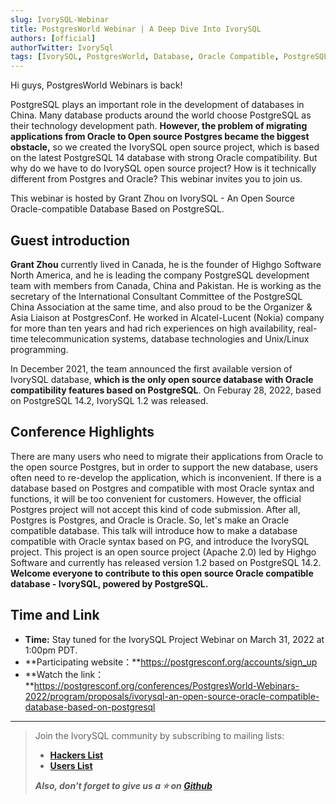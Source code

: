 ```yaml
---
slug: IvorySQL-Webinar
title: PostgresWorld Webinar | A Deep Dive Into IvorySQL
authors: [official]
authorTwitter: IvorySql
tags: [IvorySQL, PostgresWorld, Database, Oracle Compatible, PostgreSQL, Join Us]
---
```


Hi guys, PostgresWorld Webinars is back!

PostgreSQL plays an important role in the development of databases in China. Many database products around the world choose PostgreSQL as their technology development path. **However, the problem of migrating applications from Oracle to Open source Postgres became the biggest obstacle,** so we created the IvorySQL open source project, which is based on the latest PostgreSQL 14 database with strong Oracle compatibility.
But why do we have to do IvorySQL open source project? How is it technically different from Postgres and Oracle? This webinar invites you to join us.

This webinar is hosted by Grant Zhou on IvorySQL - An Open Source Oracle-compatible Database Based on PostgreSQL.

## Guest introduction

**Grant Zhou** currently lived in Canada, he is the founder of Highgo Software North America, and he is leading the company PostgreSQL development team with members from Canada, China and Pakistan. He is working as the secretary of the International Consultant Committee of the PostgreSQL China Association at the same time, and also proud to be the Organizer & Asia Liaison at PostgresConf. He worked in Alcatel-Lucent (Nokia) company for more than ten years and had rich experiences on high availability, real-time telecommunication systems, database technologies and Unix/Linux programming.

In December 2021, the team announced the first available version of IvorySQL database, **which is the only open source database with Oracle compatibility features based on PostgreSQL**. On Feburay 28, 2022, based on PostgreSQL 14.2, IvorySQL 1.2 was released.

## Conference Highlights

There are many users who need to migrate their applications from Oracle to the open source Postgres, but in order to support the new database, users often need to re-develop the application, which is inconvenient. If there is a database based on Postgres and compatible with most Oracle syntax and functions, it will be too convenient for customers. However, the official Postgres project will not accept this kind of code submission. After all, Postgres is Postgres, and Oracle is Oracle.
So, let's make an Oracle compatible database.
This talk will introduce how to make a database compatible with Oracle syntax based on PG, and introduce the IvorySQL project. This project is an open source project (Apache 2.0) led by Highgo Software and currently has released version 1.2 based on PostgreSQL 14.2.
**Welcome everyone to contribute to this open source Oracle compatible database - IvorySQL, powered by PostgreSQL.**

## Time and Link

- **Time:** Stay tuned for the IvorySQL Project Webinar on March 31, 2022 at 1:00pm PDT.
- **Participating website：**https://postgresconf.org/accounts/sign_up
- **Watch the link：**https://postgresconf.org/conferences/PostgresWorld-Webinars-2022/program/proposals/ivorysql-an-open-source-oracle-compatible-database-based-on-postgresql

---

>Join the IvorySQL community by subscribing to mailing lists:  
>- **[Hackers List](https://lists.ivorysql.org/postorius/lists/hackers.ivorysql.org/)**  
>- **[Users List](https://lists.ivorysql.org/postorius/lists/general.ivorysql.org/)**  
>  
>***Also, don't forget to give us a :star: on [Github](https://github.com/IvorySQL/IvorySQL)***
